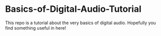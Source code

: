 # Basics-of-Digital-Audio-Tutorial
This repo is a tutorial about the very basics of digital audio. Hopefully you find something useful in here!

